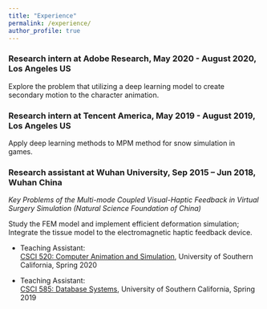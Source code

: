 ```yaml
---
title: "Experience"
permalink: /experience/
author_profile: true
---
```


### Research intern at Adobe Research, May 2020 - August 2020, Los Angeles US
Explore the problem that utilizing a deep learning model to create secondary motion to the character animation.


### Research intern at Tencent America, May 2019 - August 2019, Los Angeles US
Apply deep learning methods to MPM method for snow simulation in games.


### Research assistant at Wuhan University, Sep 2015 – Jun 2018, Wuhan China

*Key Problems of the Multi-mode Coupled Visual-Haptic Feedback in Virtual Surgery Simulation (Natural Science Foundation of China)*

Study the FEM model and implement efficient deformation simulation; Integrate the tissue model to the electromagnetic haptic feedback device.


* Teaching Assistant:<br/>
  [CSCI 520: Computer Animation and Simulation](),    University of Southern California,      Spring 2020

* Teaching Assistant:<br/>
  [CSCI 585: Database Systems](),    University of Southern California,      Spring 2019
